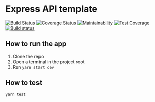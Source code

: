 # Express API template

[![Build Status](https://travis-ci.com/l-naC/template-express-api.svg?branch=master)](https://travis-ci.com/l-naC/template-express-api)
[![Coverage Status](https://coveralls.io/repos/github/l-naC/template-express-api/badge.svg?branch=master)](https://coveralls.io/github/l-naC/template-express-api?branch=master)
[![Maintainability](https://api.codeclimate.com/v1/badges/259c2f1427237f35553a/maintainability)](https://codeclimate.com/github/l-naC/template-express-api/maintainability)
[![Test Coverage](https://api.codeclimate.com/v1/badges/259c2f1427237f35553a/test_coverage)](https://codeclimate.com/github/l-naC/template-express-api/test_coverage)
[![Build status](https://ci.appveyor.com/api/projects/status/v5kohf0hmb45eogl?svg=true)](https://ci.appveyor.com/project/l-naC/template-express-api)

## How to run the app

1. Clone the repo
2. Open a terminal in the project root
2. Run `yarn start dev`

## How to test

`yarn test`
